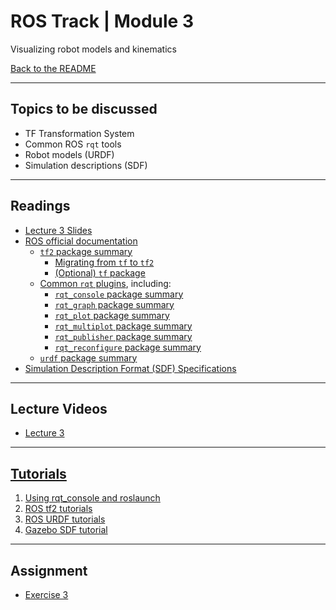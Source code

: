 # ROS Track | Module 3
Visualizing robot models and kinematics

[Back to the README](README.md)

---
## Topics to be discussed
* TF Transformation System
* Common ROS `rqt` tools
* Robot models (URDF)
* Simulation descriptions (SDF)

---
## Readings
* [Lecture 3 Slides](readings/lecture3.pdf)
* [ROS official documentation](http://wiki.ros.org/)
    * [`tf2` package summary](http://wiki.ros.org/tf2)
        * [Migrating from `tf` to `tf2`](http://wiki.ros.org/tf2/Migration)
        * [(Optional) `tf` package](http://wiki.ros.org/tf)
    * [Common `rqt` plugins](http://wiki.ros.org/rqt_common_plugins), including:
        * [`rqt_console` package summary](http://wiki.ros.org/rqt_console)
        * [`rqt_graph` package summary](http://wiki.ros.org/rqt_graph)
        * [`rqt_plot` package summary](http://wiki.ros.org/rqt_plot)
        * [`rqt_multiplot` package summary](http://wiki.ros.org/rqt_multiplot)
        * [`rqt_publisher` package summary](http://wiki.ros.org/rqt_publisher)
        * [`rqt_reconfigure` package summary](http://wiki.ros.org/rqt_reconfigure)
    * [`urdf` package summary](http://wiki.ros.org/urdf)
* [Simulation Description Format (SDF) Specifications](http://sdformat.org/spec)

---
## Lecture Videos
* [Lecture 3](https://www.youtube.com/watch?v=_GgHFuib_LU&list=PLE-BQwvVGf8HOvwXPgtDfWoxd4Cc6ghiP&index=3)

---
## [Tutorials](http://wiki.ros.org/ROS/Tutorials)
1. [Using rqt_console and roslaunch](http://wiki.ros.org/ROS/Tutorials/UsingRqtconsoleRoslaunch)
2. [ROS tf2 tutorials](http://wiki.ros.org/tf2/Tutorials)
3. [ROS URDF tutorials](http://wiki.ros.org/urdf/Tutorials)
4. [Gazebo SDF tutorial](http://gazebosim.org/tutorials?tut=build_robot&cat=build_robot)

---
## Assignment
* [Exercise 3](assignments/exercise3.pdf)